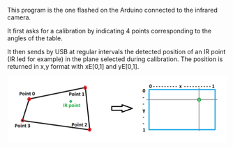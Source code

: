 This program is the one flashed on the Arduino connected to the infrared camera.

It first asks for a calibration by indicating 4 points corresponding to the angles of the table.

It then sends by USB at regular intervals the detected position of an IR point (IR led for example) in the plane selected during calibration. The position is returned in x,y format with xE[0,1] and yE[0,1].

![schem_ir_points](https://raw.githubusercontent.com/Twistix/interactive-board-table/main/Arduino%20program/schem_ir_points.png)

